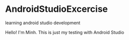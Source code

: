 # AndroidStudioExcercise
learning android studio development


Hello! I'm Minh. This is just my testing with Android Studio
